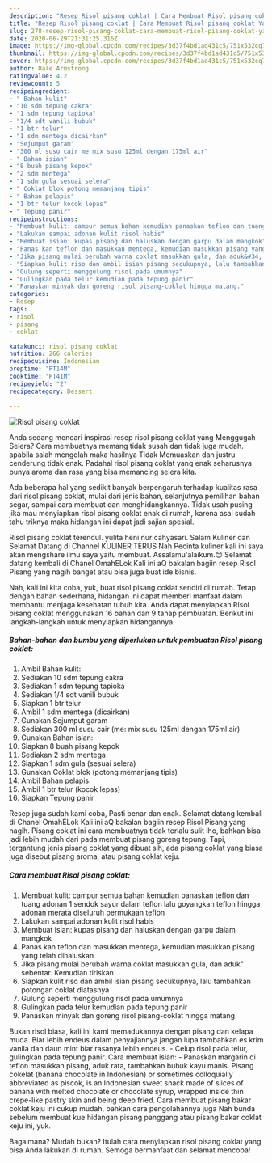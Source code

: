 ```yaml
---
description: "Resep Risol pisang coklat | Cara Membuat Risol pisang coklat Yang Enak Banget"
title: "Resep Risol pisang coklat | Cara Membuat Risol pisang coklat Yang Enak Banget"
slug: 278-resep-risol-pisang-coklat-cara-membuat-risol-pisang-coklat-yang-enak-banget
date: 2020-06-29T21:31:25.316Z
image: https://img-global.cpcdn.com/recipes/3d37f4bd1ad431c5/751x532cq70/risol-pisang-coklat-foto-resep-utama.jpg
thumbnail: https://img-global.cpcdn.com/recipes/3d37f4bd1ad431c5/751x532cq70/risol-pisang-coklat-foto-resep-utama.jpg
cover: https://img-global.cpcdn.com/recipes/3d37f4bd1ad431c5/751x532cq70/risol-pisang-coklat-foto-resep-utama.jpg
author: Dale Armstrong
ratingvalue: 4.2
reviewcount: 5
recipeingredient:
- " Bahan kulit"
- "10 sdm tepung cakra"
- "1 sdm tepung tapioka"
- "1/4 sdt vanili bubuk"
- "1 btr telur"
- "1 sdm mentega dicairkan"
- "Sejumput garam"
- "300 ml susu cair me mix susu 125ml dengan 175ml air"
- " Bahan isian"
- "8 buah pisang kepok"
- "2 sdm mentega"
- "1 sdm gula sesuai selera"
- " Coklat blok potong memanjang tipis"
- " Bahan pelapis"
- "1 btr telur kocok lepas"
- " Tepung panir"
recipeinstructions:
- "Membuat kulit: campur semua bahan kemudian panaskan teflon dan tuang adonan 1 sendok sayur dalam teflon lalu goyangkan teflon hingga adonan merata diseluruh permukaan teflon"
- "Lakukan sampai adonan kulit risol habis"
- "Membuat isian: kupas pisang dan haluskan dengan garpu dalam mangkok"
- "Panas kan teflon dan masukkan mentega, kemudian masukkan pisang yang telah dihaluskan"
- "Jika pisang mulai berubah warna coklat masukkan gula, dan aduk&#34; sebentar. Kemudian tiriskan"
- "Siapkan kulit riso dan ambil isian pisang secukupnya, lalu tambahkan potongan coklat diatasnya"
- "Gulung seperti menggulung risol pada umumnya"
- "Gulingkan pada telur kemudian pada tepung panir"
- "Panaskan minyak dan goreng risol pisang-coklat hingga matang."
categories:
- Resep
tags:
- risol
- pisang
- coklat

katakunci: risol pisang coklat 
nutrition: 266 calories
recipecuisine: Indonesian
preptime: "PT14M"
cooktime: "PT41M"
recipeyield: "2"
recipecategory: Dessert

---
```



![Risol pisang coklat](https://img-global.cpcdn.com/recipes/3d37f4bd1ad431c5/751x532cq70/risol-pisang-coklat-foto-resep-utama.jpg)

Anda sedang mencari inspirasi resep risol pisang coklat yang Menggugah Selera? Cara membuatnya memang tidak susah dan tidak juga mudah. apabila salah mengolah maka hasilnya Tidak Memuaskan dan justru cenderung tidak enak. Padahal risol pisang coklat yang enak seharusnya punya aroma dan rasa yang bisa memancing selera kita.

Ada beberapa hal yang sedikit banyak berpengaruh terhadap kualitas rasa dari risol pisang coklat, mulai dari jenis bahan, selanjutnya pemilihan bahan segar, sampai cara membuat dan menghidangkannya. Tidak usah pusing jika mau menyiapkan risol pisang coklat enak di rumah, karena asal sudah tahu triknya maka hidangan ini dapat jadi sajian spesial.

Risol pisang coklat terendul. yulita heni nur cahyasari. Salam Kuliner dan Selamat Datang di Channel KULINER TERUS Nah Pecinta kuliner kali ini saya akan mengshare ilmu saya yaitu membuat. Assalamu&#39;alaikum.😊 Selamat datang kembali di Chanel OmahELok Kali ini aQ bakalan bagiin resep Risol Pisang yang nagih banget atau bisa juga buat ide bisnis.


Nah, kali ini kita coba, yuk, buat risol pisang coklat sendiri di rumah. Tetap dengan bahan sederhana, hidangan ini dapat memberi manfaat dalam membantu menjaga kesehatan tubuh kita. Anda dapat menyiapkan Risol pisang coklat menggunakan 16 bahan dan 9 tahap pembuatan. Berikut ini langkah-langkah untuk menyiapkan hidangannya.

<!--inarticleads1-->

##### Bahan-bahan dan bumbu yang diperlukan untuk pembuatan Risol pisang coklat:

1. Ambil  Bahan kulit:
1. Sediakan 10 sdm tepung cakra
1. Sediakan 1 sdm tepung tapioka
1. Sediakan 1/4 sdt vanili bubuk
1. Siapkan 1 btr telur
1. Ambil 1 sdm mentega (dicairkan)
1. Gunakan Sejumput garam
1. Sediakan 300 ml susu cair (me: mix susu 125ml dengan 175ml air)
1. Gunakan  Bahan isian:
1. Siapkan 8 buah pisang kepok
1. Sediakan 2 sdm mentega
1. Siapkan 1 sdm gula (sesuai selera)
1. Gunakan  Coklat blok (potong memanjang tipis)
1. Ambil  Bahan pelapis:
1. Ambil 1 btr telur (kocok lepas)
1. Siapkan  Tepung panir


Resep juga sudah kami coba, Pasti benar dan enak. Selamat datang kembali di Chanel OmahELok Kali ini aQ bakalan bagiin resep Risol Pisang yang nagih. Pisang coklat ini cara membuatnya tidak terlalu sulit lho, bahkan bisa jadi lebih mudah dari pada membuat pisang goreng tepung. Tapi, tergantung jenis pisang coklat yang dibuat sih, ada pisang coklat yang biasa juga disebut pisang aroma, atau pisang coklat keju. 

<!--inarticleads2-->

##### Cara membuat Risol pisang coklat:

1. Membuat kulit: campur semua bahan kemudian panaskan teflon dan tuang adonan 1 sendok sayur dalam teflon lalu goyangkan teflon hingga adonan merata diseluruh permukaan teflon
1. Lakukan sampai adonan kulit risol habis
1. Membuat isian: kupas pisang dan haluskan dengan garpu dalam mangkok
1. Panas kan teflon dan masukkan mentega, kemudian masukkan pisang yang telah dihaluskan
1. Jika pisang mulai berubah warna coklat masukkan gula, dan aduk&#34; sebentar. Kemudian tiriskan
1. Siapkan kulit riso dan ambil isian pisang secukupnya, lalu tambahkan potongan coklat diatasnya
1. Gulung seperti menggulung risol pada umumnya
1. Gulingkan pada telur kemudian pada tepung panir
1. Panaskan minyak dan goreng risol pisang-coklat hingga matang.


Bukan risol biasa, kali ini kami memadukannya dengan pisang dan kelapa muda. Biar lebih endeus dalam penyajiannya jangan lupa tambahkan es krim vanila dan daun mint biar rasanya lebih endeus. - Celup risol pada telur, gulingkan pada tepung panir. Cara membuat isian: - Panaskan margarin di teflon masukkan pisang, aduk rata, tambahkan bubuk kayu manis. Pisang cokelat (banana chocolate in Indonesian) or sometimes colloquially abbreviated as piscok, is an Indonesian sweet snack made of slices of banana with melted chocolate or chocolate syrup, wrapped inside thin crepe-like pastry skin and being deep fried. Cara membuat pisang bakar coklat keju ini cukup mudah, bahkan cara pengolahannya juga Nah bunda sebelum membuat kue hidangan pisang panggang atau pisang bakar coklat keju ini, yuk. 

Bagaimana? Mudah bukan? Itulah cara menyiapkan risol pisang coklat yang bisa Anda lakukan di rumah. Semoga bermanfaat dan selamat mencoba!
